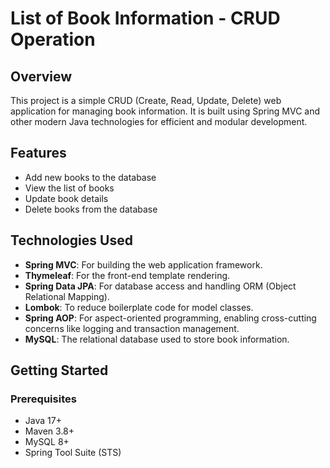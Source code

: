 # List of Book Information - CRUD Operation

## Overview
This project is a simple CRUD (Create, Read, Update, Delete) web application for managing book information. It is built using Spring MVC and other modern Java technologies for efficient and modular development.

## Features
- Add new books to the database
- View the list of books
- Update book details
- Delete books from the database

## Technologies Used
- **Spring MVC**: For building the web application framework.
- **Thymeleaf**: For the front-end template rendering.
- **Spring Data JPA**: For database access and handling ORM (Object Relational Mapping).
- **Lombok**: To reduce boilerplate code for model classes.
- **Spring AOP**: For aspect-oriented programming, enabling cross-cutting concerns like logging and transaction management.
- **MySQL**: The relational database used to store book information.

## Getting Started

### Prerequisites
- Java 17+
- Maven 3.8+
- MySQL 8+
- Spring Tool Suite (STS)

